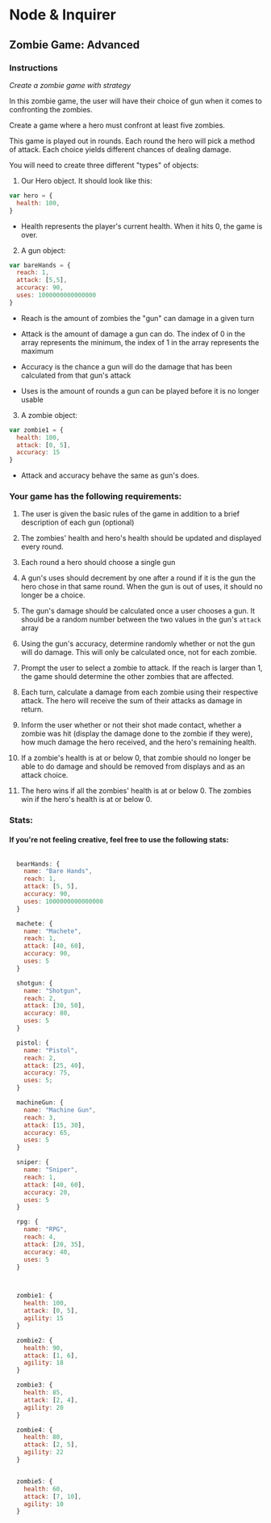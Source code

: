 # Node & Inquirer

## Zombie Game: Advanced

### Instructions

_Create a zombie game with strategy_

In this zombie game, the user will have their choice of gun when it comes to confronting the zombies.

Create a game where a hero must confront at least five zombies. 

This game is played out in rounds. Each round the hero will pick a method of attack. Each choice yields different chances of dealing damage. 

You will need to create three different "types" of objects:

1. Our Hero object. It should look like this: 
```javascript
var hero = {
  health: 100,
}
```
* Health represents the player's current health. When it hits 0, the game is over.

2. A gun object:
```javascript
var bareHands = {
  reach: 1,
  attack: [5,5],
  accuracy: 90,
  uses: 1000000000000000 
}
```

* Reach is the amount of zombies the "gun" can damage in a given turn

* Attack is the amount of damage a gun can do. The index of 0 in the array represents the minimum, the index of 1 in the array represents the maximum

* Accuracy is the chance a gun will do the damage that has been calculated from that gun's attack

* Uses is the amount of rounds a gun can be played before it is no longer usable

3. A zombie object:
```javascript
var zombie1 = {
  health: 100,
  attack: [0, 5],
  accuracy: 15
}
```
* Attack and accuracy behave the same as gun's does. 


### Your game has the following requirements: 

1. The user is given the basic rules of the game in addition to a brief description of each gun (optional)

2. The zombies' health and hero's health should be updated and displayed every round. 

3. Each round a hero should choose a single gun

4. A gun's uses should decrement by one after a round if it is the gun the hero chose in that same round. When the gun is out of uses, it should no longer be a choice.

5. The gun's damage should be calculated once a user chooses a gun. It should be a random number between the two values in the gun's `attack` array

6. Using the gun's accuracy, determine randomly whether or not the gun will do damage. This will only be calculated once, not for each zombie.

7. Prompt the user to select a zombie to attack. If the reach is larger than 1, the game should determine the other zombies that are affected. 

8. Each turn, calculate a damage from each zombie using their respective attack. The hero will receive the sum of their attacks as damage in return.

9. Inform the user whether or not their shot made contact, whether a zombie was hit (display the damage done to the zombie if they were), how much damage the hero received, and the hero's remaining health. 

10. If a zombie's health is at or below 0, that zombie should no longer be able to do damage and should be removed from displays and as an attack choice. 

11. The hero wins if all the zombies' health is at or below 0. The zombies win if the hero's health is at or below 0. 



### Stats:

#### If you're not feeling creative, feel free to use the following stats:

```javascript

  bearHands: {
    name: "Bare Hands",
    reach: 1,
    attack: [5, 5],
    accuracy: 90,
    uses: 1000000000000000
  }

  machete: {
    name: "Machete",
    reach: 1,
    attack: [40, 60],
    accuracy: 90,
    uses: 5
  }

  shotgun: {
    name: "Shotgun",
    reach: 2,
    attack: [30, 50],
    accuracy: 80,
    uses: 5
  }

  pistol: {
    name: "Pistol",
    reach: 2,
    attack: [25, 40],
    accuracy: 75,
    uses: 5;
  }

  machineGun: {
    name: "Machine Gun",
    reach: 3,
    attack: [15, 30],
    accuracy: 65,
    uses: 5
  }

  sniper: {
    name: "Sniper",
    reach: 1,
    attack: [40, 60],
    accuracy: 20,
    uses: 5
  }

  rpg: {
    name: "RPG",
    reach: 4,
    attack: [20, 35],
    accuracy: 40,
    uses: 5
  }



  zombie1: {
    health: 100,
    attack: [0, 5],
    agility: 15
  }

  zombie2: {
    health: 90,
    attack: [1, 6],
    agility: 18
  }

  zombie3: {
    health: 85,
    attack: [2, 4],
    agility: 20
  }

  zombie4: {
    health: 80,
    attack: [2, 5],
    agility: 22
  }


  zombie5: {
    health: 60,
    attack: [7, 10],
    agility: 10
  }


```



